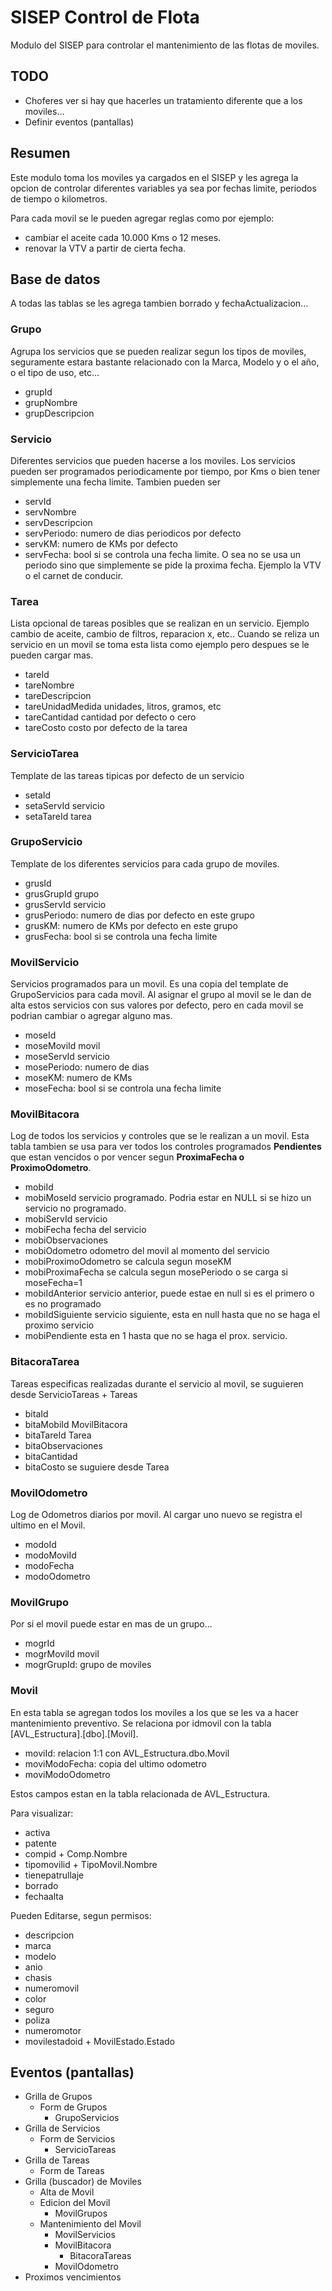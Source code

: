 # SISEP Control de Flota
Modulo del SISEP para controlar el mantenimiento de las flotas de moviles.

## TODO
- Choferes ver si hay que hacerles un tratamiento diferente que a los moviles...
- Definir eventos (pantallas)


## Resumen
Este modulo toma los moviles ya cargados en el SISEP y les agrega la opcion de controlar diferentes variables ya sea por fechas limite, periodos de tiempo o kilometros.

Para cada movil se le pueden agregar reglas como por ejemplo:
- cambiar el aceite cada 10.000 Kms o 12 meses.
- renovar la VTV a partir de cierta fecha.

## Base de datos
A todas las tablas se les agrega tambien borrado y fechaActualizacion...

### Grupo
Agrupa los servicios que se pueden realizar segun los tipos de moviles, seguramente estara bastante relacionado con la Marca, Modelo y o el año, o el tipo de uso, etc...
- grupId
- grupNombre
- grupDescripcion

### Servicio
Diferentes servicios que pueden hacerse a los moviles. Los servicios pueden ser programados periodicamente por tiempo, por Kms o bien tener simplemente una fecha limite. Tambien pueden ser 
- servId
- servNombre
- servDescripcion
- servPeriodo: numero de dias periodicos por defecto
- servKM: numero de KMs por defecto
- servFecha: bool si se controla una fecha limite. O sea no se usa un periodo sino que simplemente se pide la proxima fecha. Ejemplo la VTV o el carnet de conducir.

### Tarea
Lista opcional de tareas posibles que se realizan en un servicio. Ejemplo cambio de aceite, cambio de filtros, reparacion x, etc.. Cuando se reliza un servicio en un movil se toma esta lista como ejemplo pero despues se le pueden cargar mas.
- tareId
- tareNombre
- tareDescripcion
- tareUnidadMedida unidades, litros, gramos,  etc
- tareCantidad cantidad por defecto o cero
- tareCosto costo por defecto de la tarea

### ServicioTarea
Template de las tareas tipicas por defecto de un servicio
- setaId
- setaServId servicio
- setaTareId tarea

### GrupoServicio
Template de los diferentes servicios para cada grupo de moviles.
- grusId
- grusGrupId grupo
- grusServId servicio
- grusPeriodo: numero de dias por defecto en este grupo
- grusKM: numero de KMs por defecto en este grupo
- grusFecha: bool si se controla una fecha limite


### MovilServicio
Servicios programados para un movil. Es una copia del template de GrupoServicios para cada movil. Al asignar el grupo al movil se le dan de alta estos servicios con sus valores por defecto, pero en cada movil se podrian cambiar o agregar alguno mas.
- moseId
- moseMoviId movil
- moseServId servicio
- mosePeriodo: numero de dias
- moseKM: numero de KMs
- moseFecha: bool si se controla una fecha limite

### MovilBitacora
Log de todos los servicios y controles que se le realizan a un movil. Esta tabla tambien se usa para ver todos los controles programados **Pendientes** que estan vencidos o por vencer segun **ProximaFecha o ProximoOdometro**.
- mobiId
- mobiMoseId servicio programado. Podria estar en NULL si se hizo un servicio no programado.
- mobiServId servicio
- mobiFecha fecha del servicio 
- mobiObservaciones
- mobiOdometro odometro del movil al momento del servicio
- mobiProximoOdometro se calcula segun moseKM
- mobiProximaFecha se calcula segun mosePeriodo o se carga si moseFecha=1
- mobiIdAnterior servicio anterior, puede estae en null si es el primero o es no programado
- mobiIdSiguiente servicio siguiente, esta en null hasta que no se haga el proximo servicio
- mobiPendiente esta en 1 hasta que no se haga el prox. servicio.

### BitacoraTarea
Tareas especificas realizadas durante el servicio al movil, se suguieren desde ServicioTareas + Tareas
- bitaId
- bitaMobiId MovilBitacora
- bitaTareId Tarea
- bitaObservaciones
- bitaCantidad  
- bitaCosto se suguiere desde Tarea


### MovilOdometro
Log de Odometros diarios por movil. Al cargar uno nuevo se registra el ultimo en el Movil.
- modoId
- modoMoviId
- modoFecha
- modoOdometro

### MovilGrupo
Por si el movil puede estar en mas de un grupo...
- mogrId
- mogrMoviId movil
- mogrGrupId: grupo de moviles

### Movil
En esta tabla se agregan todos los moviles a los que se les va a hacer mantenimiento preventivo. Se relaciona por idmovil con la tabla [AVL_Estructura].[dbo].[Movil].

- moviId: relacion 1:1 con AVL_Estructura.dbo.Movil
- moviModoFecha: copia del ultimo odometro
- moviModoOdometro

Estos campos estan en la tabla relacionada de AVL_Estructura. 

Para visualizar:
- activa
- patente
- compid + Comp.Nombre
- tipomovilid + TipoMovil.Nombre
- tienepatrullaje
- borrado
- fechaalta

Pueden Editarse, segun permisos:
- descripcion
- marca
- modelo
- anio
- chasis
- numeromovil
- color
- seguro
- poliza
- numeromotor
- movilestadoid + MovilEstado.Estado



## Eventos (pantallas)

- Grilla de Grupos
  - Form de Grupos
    - GrupoServicios
- Grilla de Servicios
  - Form de Servicios
    - ServicioTareas
- Grilla de Tareas
  - Form de Tareas
- Grilla (buscador) de Moviles
  - Alta de Movil
  - Edicion del Movil
    - MovilGrupos
  - Mantenimiento del Movil
    - MovilServicios
    - MovilBitacora
      - BitacoraTareas
    - MovilOdometro
- Proximos vencimientos
